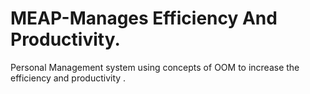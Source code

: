 # MEAP-Manages Efficiency And Productivity.
Personal Management system using concepts of OOM to increase the efficiency and productivity .

